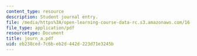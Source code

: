 ```yaml
---
content_type: resource
description: Student journal entry.
file: /media/https%3A/open-learning-course-data-rc.s3.amazonaws.com/16-812-the-aerospace-industry-spring-2004/eb238ced7c6beb2d442d223d71e3245b_journ_a.pdf
file_type: application/pdf
resourcetype: Document
title: journ_a.pdf
uid: eb238ced-7c6b-eb2d-442d-223d71e3245b
---
```

